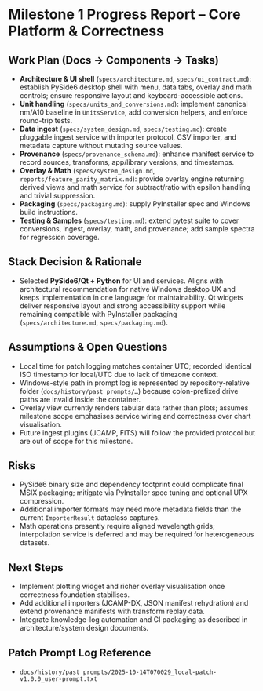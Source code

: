 # Milestone 1 Progress Report – Core Platform & Correctness

## Work Plan (Docs → Components → Tasks)
- **Architecture & UI shell** (`specs/architecture.md`, `specs/ui_contract.md`): establish PySide6 desktop shell with menu, data tabs, overlay and math controls; ensure responsive layout and keyboard-accessible actions.
- **Unit handling** (`specs/units_and_conversions.md`): implement canonical nm/A10 baseline in `UnitsService`, add conversion helpers, and enforce round-trip tests.
- **Data ingest** (`specs/system_design.md`, `specs/testing.md`): create pluggable ingest service with importer protocol, CSV importer, and metadata capture without mutating source values.
- **Provenance** (`specs/provenance_schema.md`): enhance manifest service to record sources, transforms, app/library versions, and timestamps.
- **Overlay & Math** (`specs/system_design.md`, `reports/feature_parity_matrix.md`): provide overlay engine returning derived views and math service for subtract/ratio with epsilon handling and trivial suppression.
- **Packaging** (`specs/packaging.md`): supply PyInstaller spec and Windows build instructions.
- **Testing & Samples** (`specs/testing.md`): extend pytest suite to cover conversions, ingest, overlay, math, and provenance; add sample spectra for regression coverage.

## Stack Decision & Rationale
- Selected **PySide6/Qt + Python** for UI and services. Aligns with architectural recommendation for native Windows desktop UX and keeps implementation in one language for maintainability. Qt widgets deliver responsive layout and strong accessibility support while remaining compatible with PyInstaller packaging (`specs/architecture.md`, `specs/packaging.md`).

## Assumptions & Open Questions
- Local time for patch logging matches container UTC; recorded identical ISO timestamp for local/UTC due to lack of timezone context.
- Windows-style path in prompt log is represented by repository-relative folder (`docs/history/past prompts/…`) because colon-prefixed drive paths are invalid inside the container.
- Overlay view currently renders tabular data rather than plots; assumes milestone scope emphasises service wiring and correctness over chart visualisation.
- Future ingest plugins (JCAMP, FITS) will follow the provided protocol but are out of scope for this milestone.

## Risks
- PySide6 binary size and dependency footprint could complicate final MSIX packaging; mitigate via PyInstaller spec tuning and optional UPX compression.
- Additional importer formats may need more metadata fields than the current `ImporterResult` dataclass captures.
- Math operations presently require aligned wavelength grids; interpolation service is deferred and may be required for heterogeneous datasets.

## Next Steps
- Implement plotting widget and richer overlay visualisation once correctness foundation stabilises.
- Add additional importers (JCAMP-DX, JSON manifest rehydration) and extend provenance manifests with transform replay data.
- Integrate knowledge-log automation and CI packaging as described in architecture/system design documents.

## Patch Prompt Log Reference
- `docs/history/past prompts/2025-10-14T070029_local-patch-v1.0.0_user-prompt.txt`
